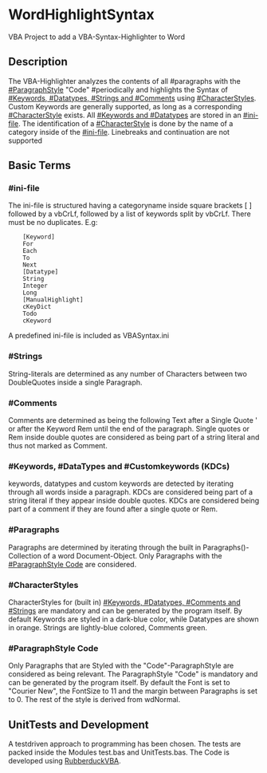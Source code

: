 # WordHighlightSyntax
VBA Project to add a VBA-Syntax-Highlighter to Word

## Description
The VBA-Highlighter analyzes the contents of all #paragraphs with the [#ParagraphStyle](#paragraphstyle-code) "Code" #periodically and highlights the Syntax of [#Keywords, #Datatypes, #Strings and #Comments](#keywords-datatypes-and-customkeywords-kdcs) using [#CharacterStyles](#characterstyles). Custom Keywords are generally supported, as long as a corresponding [#CharacterStyle](#characterstyles) exists. All [#Keywords and #Datatypes](#keywords-datatypes-and-customkeywords-kdcs) are stored in an [#ini-file](#ini-file). The identification of a [#CharacterStyle](#characterstyles) is done by the name of a category inside of the [#ini-file](#ini-file). Linebreaks and continuation are not supported
  
## Basic Terms
###  #ini-file
The ini-file is structured having a categoryname inside square brackets [ ] followed by a vbCrLf, followed by a list of keywords split by vbCrLf. There must be no duplicates. E.g:
```
    [Keyword]
    For
    Each
    To
    Next
    [Datatype]
    String
    Integer
    Long
    [ManualHighlight]
    cKeyDict
    Todo
    cKeyword
``` 
A predefined ini-file is included as VBASyntax.ini
###  #Strings
String-literals are determined as any number of Characters between two DoubleQuotes inside a single Paragraph.
  
###  #Comments
Comments are determined as being the following Text after a Single Quote ' or after the Keyword Rem until the end of the paragraph. Single quotes or Rem inside double quotes are considered as being part of a string literal and thus not marked as Comment.
     
###  #Keywords, #DataTypes and #Customkeywords (KDCs)
keywords, datatypes and custom keywords are detected by iterating through all words inside a paragraph. KDCs are considered being part of a string literal if they appear inside double quotes. KDCs are considered being part of a comment if they are found after a single quote or Rem.

###  #Paragraphs
Paragraphs are determined by iterating through the built in Paragraphs()-Collection of a word Document-Object. Only Paragraphs with the [#ParagraphStyle Code](#paragraphstyle-code) are considered.

###  #CharacterStyles
CharacterStyles for (built in) [#Keywords, #Datatypes, #Comments and #Strings](#keywords-datatypes-and-customkeywords-kdcs) are mandatory and can be generated by the program itself. By default Keywords are styled in a dark-blue color, while Datatypes are shown in orange. Strings are lightly-blue colored, Comments green.

###  #ParagraphStyle Code
Only Paragraphs that are Styled with the "Code"-ParagraphStyle are considered as being relevant. The ParagraphStyle "Code" is mandatory and can be generated by the program itself. By default the Font is set to "Courier New", the FontSize to 11 and the margin between Paragraphs is set to 0. The rest of the style is derived from wdNormal.

## UnitTests and Development
A testdriven approach to programming has been chosen. The tests are packed inside the Modules test.bas and UnitTests.bas. The Code is developed using [RubberduckVBA](https://github.com/rubberduck-vba/Rubberduck). 
